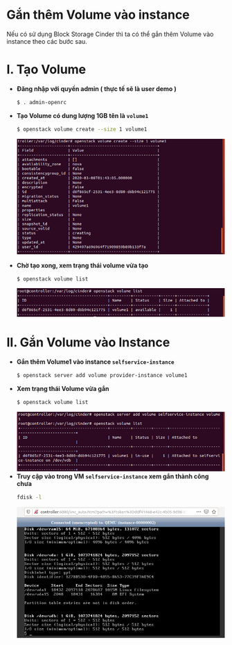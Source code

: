 ﻿# Gắn thêm Volume vào instance
Nếu có sử dụng Block Storage  Cinder thì ta có thể gắn thêm Volume vào instance theo các bước sau.
# I. Tạo Volume
- **Đăng nhập với quyền admin ( thực tế sẽ là user demo )**
	```sh
	$ . admin-openrc
	```  
- **Tạo Volume có dung lượng 1GB tên là `volume1`**
	```sh
	$ openstack volume create --size 1 volume1
	```  
	<img src = "../Images/III.2. Gắn thêm volume/1.png">   
	
- **Chờ tạo xong, xem trạng thái volume vừa tạo**
	```sh
	$ openstack volume list
	```  
	<img src = "../Images/III.2. Gắn thêm volume/2.png">   

# II. Gắn Volume vào Instance
- **Gắn thêm Volume1 vào instance `selfservice-instance`**
	```sh
	$ openstack server add volume provider-instance volume1
	```  
- **Xem trạng thái Volume vừa gắn**
	```sh
	$ openstack volume list
	```  
	<img src = "../Images/III.2. Gắn thêm volume/3.png">   
- **Truy cập vào trong VM `selfservice-instance` xem gắn thành công chưa**
	```sh
	fdisk -l
	```  
	<img src = "../Images/III.2. Gắn thêm volume/4.png">   
